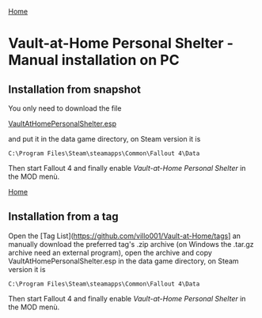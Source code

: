 [Home](/README.md)

# Vault-at-Home Personal Shelter - Manual installation on PC

## Installation from snapshot

You only need to download the file

[VaultAtHomePersonalShelter.esp](/VaultAtHomePersonalShelter.esp)

and put it in the data game directory, on Steam version it is

```
C:\Program Files\Steam\steamapps\Common\Fallout 4\Data
```

Then start Fallout 4 and finally enable *Vault-at-Home Personal Shelter* in the MOD menù.

[Home](/README.md)

## Installation from a tag

Open the [Tag List](https://github.com/villo001/Vault-at-Home/tags] an manually download the preferred tag's .zip archive (on Windows the .tar.gz archive need an external program), open the archive and copy VaultAtHomePersonalShelter.esp in the data game directory, on Steam version it is

```
C:\Program Files\Steam\steamapps\Common\Fallout 4\Data
```

Then start Fallout 4 and finally enable *Vault-at-Home Personal Shelter* in the MOD menù.
